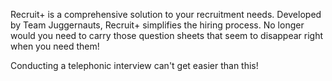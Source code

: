 Recruit+ is a comprehensive solution to your recruitment needs. Developed by Team Juggernauts, Recruit+ simplifies the hiring process. No longer would you need to carry those question sheets that
seem to disappear right when you need them!

Conducting a telephonic interview can't get easier than this!
